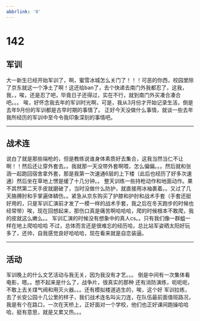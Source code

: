 ```yaml
---
abbrlink: '0'
---
```

# 142

## 军训

大一新生已经开始军训了，啊，蜜雪冰城怎么关门了！！！可恶的你西，校园里除了京东就这一个净土了啊！这还给ban了，去个快递去南门外我都忍了，这我，我，，唉，还是忍了吧，毕竟日子还得过，实在不行，就到南门外买凑合凑合吧。。。
唉，好怀念我去年的军训时光啊，可是，我从3月份才开始记录生活，倒是去年9月份的军训都是古早时期的事情了。
正好今天没做什么事情，就谈一些去年我所经历的军训中至今令我印象深刻的事情吧。
***

## 战术连

说白了就是那些端枪的，但是教练说谁身体素质好去集合，这我当然当仁不让啊！！然后还让穿外套去。。我就那一天没带外套啊喂，怎么偏偏。。。然后就和张涵一起跑回宿舍拿外套，那是我第一次速通6层的上下楼（此后也经历了好多次速通）然后坐在草地上愣是缓了十几分钟。。
整天训练一些持枪动作和地面动作。果不其然第二天手皮就磨破了，当时没做什么防护，就直接用冰袖裹着。。又过了几天胳膊肘和手掌遍体鳞伤。。紧急从京东购买了护膝和护肘和战术手套（手套还挺好用的，只是军训汇演前才发了一模一样的战术手套，我之后在冬天跑步的时候也经常带）唉，现在回想起来，那伤口真是痛苦啊哈哈哈，爬的时候根本不敢爬，我的皮就这么嫩么。。
军训汇演的时候没有想象中的真人cs。。只有我们像一群蛆一样在地上爬哈哈哈
不过，总体而言还是很难忘的经历哈，总比站军姿晒太阳好玩多了，还帅，自我感觉良好哈哈哈，现在看来就是自恋装逼。
***

## 活动

军训晚上的什么文艺活动与我无关，因为我没有才艺。。。
倒是中间有一次集体看电影，嗯。。想不起来是什么了，战争片，很真实的那种
还有消防演练，呃呃呃，不敢上去关煤气阀和用灭火器。。。还有模拟楼道逃生的，唉，这个好
军训拉练，去了长安公园十几公里的样子，我们战术连名叫尖刀连，在队伍最前面值班路况，我是有个在路口，一次在天桥上，正好面对一个学校，他们也正好课间跑操哈哈哈，挺有意思，就是又累又热。。。
